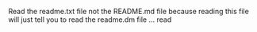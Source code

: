 Read the readme.txt file not the README.md file because reading this file will just tell you to read the readme.dm file ... read